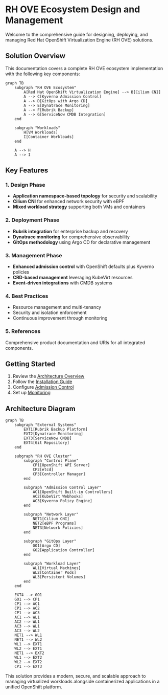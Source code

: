 # RH OVE Ecosystem Design and Management

Welcome to the comprehensive guide for designing, deploying, and managing Red Hat OpenShift Virtualization Engine (RH OVE) solutions.

## Solution Overview

This documentation covers a complete RH OVE ecosystem implementation with the following key components:

```mermaid
graph TB
    subgraph "RH OVE Ecosystem"
        A[Red Hat OpenShift Virtualization Engine] --> B[Cilium CNI]
        A --> C[Kyverno Admission Control]
        A --> D[GitOps with Argo CD]
        A --> E[Dynatrace Monitoring]
        A --> F[Rubrik Backup]
        A --> G[ServiceNow CMDB Integration]
    end
    
    subgraph "Workloads"
        H[VM Workloads]
        I[Container Workloads]
    end
    
    A --> H
    A --> I
```

## Key Features

### 1. Design Phase
- **Application namespace-based topology** for security and scalability
- **Cilium CNI** for enhanced network security with eBPF
- **Mixed workload strategy** supporting both VMs and containers

### 2. Deployment Phase
- **Rubrik integration** for enterprise backup and recovery
- **Dynatrace monitoring** for comprehensive observability
- **GitOps methodology** using Argo CD for declarative management

### 3. Management Phase
- **Enhanced admission control** with OpenShift defaults plus Kyverno policies
- **CRD-based management** leveraging KubeVirt resources
- **Event-driven integrations** with CMDB systems

### 4. Best Practices
- Resource management and multi-tenancy
- Security and isolation enforcement
- Continuous improvement through monitoring

### 5. References
Comprehensive product documentation and URIs for all integrated components.

## Getting Started

1. Review the [Architecture Overview](architecture/overview.md)
2. Follow the [Installation Guide](deployment/installation.md)
3. Configure [Admission Control](management/admission-control.md)
4. Set up [Monitoring](management/monitoring.md)

## Architecture Diagram

```mermaid
graph TB
    subgraph "External Systems"
        EXT1[Rubrik Backup Platform]
        EXT2[Dynatrace Monitoring]
        EXT3[ServiceNow CMDB]
        EXT4[Git Repository]
    end
    
    subgraph "RH OVE Cluster"
        subgraph "Control Plane"
            CP1[OpenShift API Server]
            CP2[etcd]
            CP3[Controller Manager]
        end
        
        subgraph "Admission Control Layer"
            AC1[OpenShift Built-in Controllers]
            AC2[KubeVirt Webhooks]
            AC3[Kyverno Policy Engine]
        end
        
        subgraph "Network Layer"
            NET1[Cilium CNI]
            NET2[eBPF Programs]
            NET3[Network Policies]
        end
        
        subgraph "GitOps Layer"
            GO1[Argo CD]
            GO2[Application Controller]
        end
        
        subgraph "Workload Layer"
            WL1[Virtual Machines]
            WL2[Container Pods]
            WL3[Persistent Volumes]
        end
    end
    
    EXT4 --> GO1
    GO1 --> CP1
    CP1 --> AC1
    CP1 --> AC2
    CP1 --> AC3
    AC1 --> WL1
    AC2 --> WL1
    AC3 --> WL1
    AC3 --> WL2
    NET1 --> WL1
    NET1 --> WL2
    WL1 --> EXT1
    WL2 --> EXT1
    NET1 --> EXT2
    WL1 --> EXT2
    WL2 --> EXT2
    CP1 --> EXT3
```

This solution provides a modern, secure, and scalable approach to managing virtualized workloads alongside containerized applications in a unified OpenShift platform.
